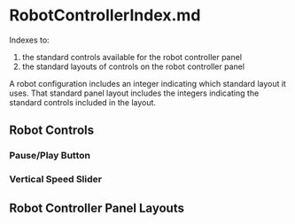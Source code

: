 # RobotControllerIndex.md

Indexes to:

1. the standard controls available for the robot controller panel
2. the standard layouts of controls on the robot controller panel

A robot configuration includes an integer indicating which standard layout it uses.
That standard panel layout includes the integers indicating the standard controls included in the layout.


## Robot Controls

### Pause/Play Button

### Vertical Speed Slider


## Robot Controller Panel Layouts

